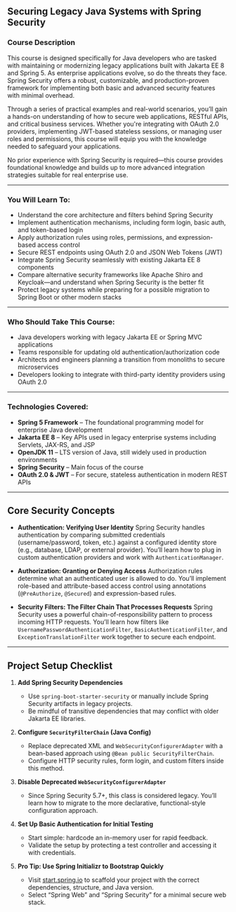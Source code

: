 ## **Securing Legacy Java Systems with Spring Security**

### **Course Description**

This course is designed specifically for Java developers who are tasked with maintaining or modernizing legacy applications built with Jakarta EE 8 and Spring 5. As enterprise applications evolve, so do the threats they face. Spring Security offers a robust, customizable, and production-proven framework for implementing both basic and advanced security features with minimal overhead.

Through a series of practical examples and real-world scenarios, you’ll gain a hands-on understanding of how to secure web applications, RESTful APIs, and critical business services. Whether you're integrating with OAuth 2.0 providers, implementing JWT-based stateless sessions, or managing user roles and permissions, this course will equip you with the knowledge needed to safeguard your applications.

No prior experience with Spring Security is required—this course provides foundational knowledge and builds up to more advanced integration strategies suitable for real enterprise use.

---

### **You Will Learn To:**

* Understand the core architecture and filters behind Spring Security
* Implement authentication mechanisms, including form login, basic auth, and token-based login
* Apply authorization rules using roles, permissions, and expression-based access control
* Secure REST endpoints using OAuth 2.0 and JSON Web Tokens (JWT)
* Integrate Spring Security seamlessly with existing Jakarta EE 8 components
* Compare alternative security frameworks like Apache Shiro and Keycloak—and understand when Spring Security is the better fit
* Protect legacy systems while preparing for a possible migration to Spring Boot or other modern stacks

---

### **Who Should Take This Course:**

* Java developers working with legacy Jakarta EE or Spring MVC applications
* Teams responsible for updating old authentication/authorization code
* Architects and engineers planning a transition from monoliths to secure microservices
* Developers looking to integrate with third-party identity providers using OAuth 2.0

---

### **Technologies Covered:**

* **Spring 5 Framework** – The foundational programming model for enterprise Java development
* **Jakarta EE 8** – Key APIs used in legacy enterprise systems including Servlets, JAX-RS, and JSP
* **OpenJDK 11** – LTS version of Java, still widely used in production environments
* **Spring Security** – Main focus of the course
* **OAuth 2.0 & JWT** – For secure, stateless authentication in modern REST APIs

---

## **Core Security Concepts**

* **Authentication: Verifying User Identity**
  Spring Security handles authentication by comparing submitted credentials (username/password, token, etc.) against a configured identity store (e.g., database, LDAP, or external provider). You’ll learn how to plug in custom authentication providers and work with `AuthenticationManager`.

* **Authorization: Granting or Denying Access**
  Authorization rules determine what an authenticated user is allowed to do. You’ll implement role-based and attribute-based access control using annotations (`@PreAuthorize`, `@Secured`) and expression-based rules.

* **Security Filters: The Filter Chain That Processes Requests**
  Spring Security uses a powerful chain-of-responsibility pattern to process incoming HTTP requests. You’ll learn how filters like `UsernamePasswordAuthenticationFilter`, `BasicAuthenticationFilter`, and `ExceptionTranslationFilter` work together to secure each endpoint.

---

## **Project Setup Checklist**

1. **Add Spring Security Dependencies**

   * Use `spring-boot-starter-security` or manually include Spring Security artifacts in legacy projects.
   * Be mindful of transitive dependencies that may conflict with older Jakarta EE libraries.

2. **Configure `SecurityFilterChain` (Java Config)**

   * Replace deprecated XML and `WebSecurityConfigurerAdapter` with a bean-based approach using `@Bean public SecurityFilterChain`.
   * Configure HTTP security rules, form login, and custom filters inside this method.

3. **Disable Deprecated `WebSecurityConfigurerAdapter`**

   * Since Spring Security 5.7+, this class is considered legacy. You’ll learn how to migrate to the more declarative, functional-style configuration approach.

4. **Set Up Basic Authentication for Initial Testing**

   * Start simple: hardcode an in-memory user for rapid feedback.
   * Validate the setup by protecting a test controller and accessing it with credentials.

5. **Pro Tip: Use Spring Initializr to Bootstrap Quickly**

   * Visit [start.spring.io](https://start.spring.io) to scaffold your project with the correct dependencies, structure, and Java version.
   * Select “Spring Web” and “Spring Security” for a minimal secure web stack.
